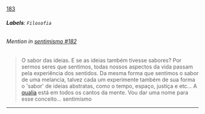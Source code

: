 [183](https://github.com/guilhermeprokisch/guilherme/issues/183) 
###### **Labels**: `Filosofia`






 ######  Mention in [sentimismo #182](sentimismo-#182)  
 > O sabor das ideias. E se as ideias também tivesse sabores? Por sermos seres que sentimos, todas nossos aspectos da vida passam pela experiência dos sentidos. Da mesma forma que sentimos o sabor de uma melancia, talvez cada um experimente também de sua forma o 'sabor' de ideias abstratas, como o tempo, espaço, justiça e etc... A [qualia](qualia) está em todos os cantos da mente. Vou dar uma nome para esse conceito... sentimismo

-------------------------------------------------------------------------------

